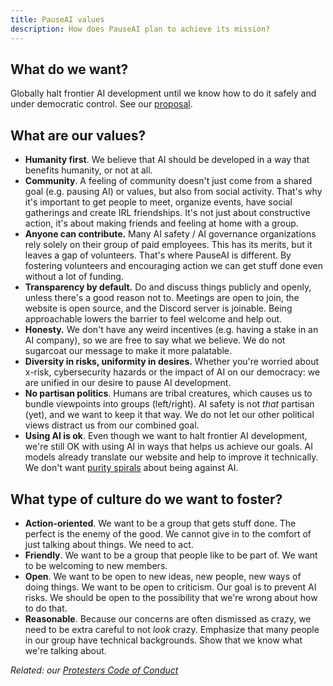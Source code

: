```yaml
---
title: PauseAI values
description: How does PauseAI plan to achieve its mission?
---
```


## What do we want?

Globally halt frontier AI development until we know how to do it safely and under democratic control. See our [proposal](/proposal).

## What are our values?

- **Humanity first**. We believe that AI should be developed in a way that benefits humanity, or not at all.
- **Community**. A feeling of community doesn't just come from a shared goal (e.g. pausing AI) or values, but also from social activity. That's why it's important to get people to meet, organize events, have social gatherings and create IRL friendships. It's not just about constructive action, it's about making friends and feeling at home with a group.
- **Anyone can contribute.** Many AI safety / AI governance organizations rely solely on their group of paid employees. This has its merits, but it leaves a gap of volunteers. That's where PauseAI is different. By fostering volunteers and encouraging action we can get stuff done even without a lot of funding.
- **Transparency by default.** Do and discuss things publicly and openly, unless there's a good reason not to. Meetings are open to join, the website is open source, and the Discord server is joinable. Being approachable lowers the barrier to feel welcome and help out.
- **Honesty.** We don't have any weird incentives (e.g. having a stake in an AI company), so we are free to say what we believe. We do not sugarcoat our message to make it more palatable.
- **Diversity in risks, uniformity in desires.** Whether you're worried about x-risk, cybersecurity hazards or the impact of AI on our democracy: we are unified in our desire to pause AI development.
- **No partisan politics**. Humans are tribal creatures, which causes us to bundle viewpoints into groups (left/right). AI safety is not _that_ partisan (yet), and we want to keep it that way. We do not let our other political views distract us from our combined goal.
- **Using AI is ok**. Even though we want to halt frontier AI development, we're still OK with using AI in ways that helps us achieve our goals. AI models already translate our website and help to improve it technically. We don't want [purity spirals](https://en.wiktionary.org/wiki/purity_spiral) about being against AI.

## What type of culture do we want to foster?

- **Action-oriented**. We want to be a group that gets stuff done. The perfect is the enemy of the good. We cannot give in to the comfort of just talking about things. We need to act.
- **Friendly**. We want to be a group that people like to be part of. We want to be welcoming to new members.
- **Open**. We want to be open to new ideas, new people, new ways of doing things. We want to be open to criticism. Our goal is to prevent AI risks. We should be open to the possibility that we're wrong about how to do that.
- **Reasonable**. Because our concerns are often dismissed as crazy, we need to be extra careful to not *look* crazy. Emphasize that many people in our group have technical backgrounds. Show that we know what we're talking about.

_Related: our [Protesters Code of Conduct](/protesters-code-of-conduct)_
